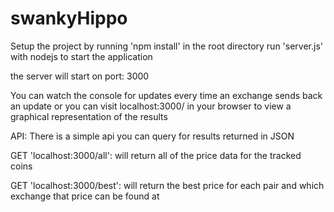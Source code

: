 # swankyHippo

Setup the project by running 'npm install' in the root directory
run 'server.js' with nodejs to start the application

the server will start on port: 3000

You can watch the console for updates every time an exchange
sends back an update or you can visit localhost:3000/ in your browser
to view a graphical representation of the results

API:
There is a simple api you can query for results returned in JSON

GET 'localhost:3000/all':
     will return all of the price data for the tracked coins 

GET 'localhost:3000/best':
    will return the best price for each pair and which exchange
    that price can be found at